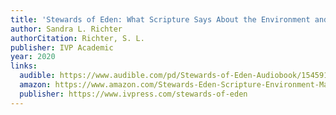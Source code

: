 ```yaml
---
title: 'Stewards of Eden: What Scripture Says About the Environment and Why It Matters'
author: Sandra L. Richter
authorCitation: Richter, S. L.
publisher: IVP Academic
year: 2020
links:
  audible: https://www.audible.com/pd/Stewards-of-Eden-Audiobook/1545913838
  amazon: https://www.amazon.com/Stewards-Eden-Scripture-Environment-Matters-ebook/dp/B07V5WWMSQ
  publisher: https://www.ivpress.com/stewards-of-eden
---
```


